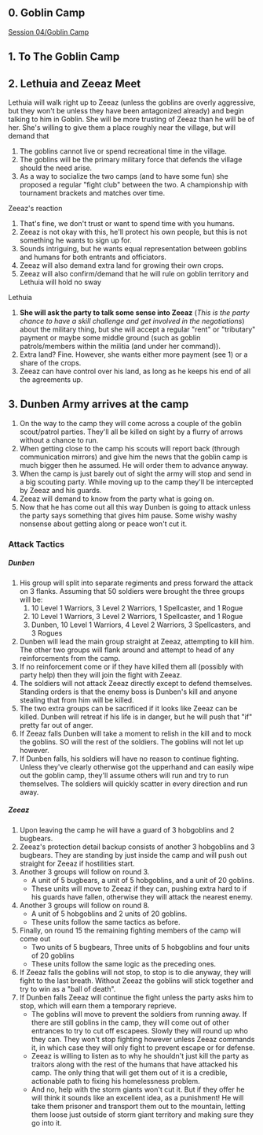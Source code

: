 ## 0\. Goblin Camp
[Session 04/Goblin Camp](../session-04/outline.md#1-goblin-camp)

## 1\. To The Goblin Camp


## 2\.  Lethuia and Zeeaz Meet
Lethuia will walk right up to Zeeaz (unless the goblins are overly aggressive, but they won't be unless they have been antagonized already) and begin talking to him in Goblin. She will be more trusting of Zeeaz than he will be of her. She's willing to give them a place roughly near the village, but will demand that
1. The goblins cannot live or spend recreational time in the village.
2. The goblins will be the primary military force that defends the village should the need arise.
3. As a way to socialize the two camps (and to have some fun) she proposed a regular "fight club" between the two. A championship with tournament brackets and matches over time.

Zeeaz's reaction
1. That's fine, we don't trust or want to spend time with you humans.
2. Zeeaz is not okay with this, he'll protect his own people, but this is not something he wants to sign up for.
3. Sounds intriguing, but he wants equal representation between goblins and humans for both entrants and officiators.
4. Zeeaz will also demand extra land for growing their own crops.
5. Zeeaz will also confirm/demand that he will rule on goblin territory and Lethuia will hold no sway

Lethuia
1. **She will ask the party to talk some sense into Zeeaz** (*This is the party chance to have a skill challenge and get involved in the negotiations*) about the military thing, but she will accept a regular "rent" or "tributary" payment or maybe some middle ground (such as goblin patrols/members within the militia (and under her command)).
2. Extra land? Fine. However, she wants either more payment (see 1) or a share of the crops.
3. Zeeaz can have control over his land, as long as he keeps his end of all the agreements up.

## 3\. Dunben Army arrives at the camp
1. On the way to the camp they will come across a couple of the goblin scout/patrol parties. They'll all be killed on sight by a flurry of arrows without a chance to run.
2. When getting close to the camp his scouts will report back (through communication mirrors) and give him the news that the goblin camp is much bigger then he assumed. He will order them to advance anyway.
3. When the camp is just barely out of sight the army will stop and send in a big scouting party. While moving up to the camp they'll be intercepted by Zeeaz and his guards.
3. Zeeaz will demand to know from the party what is going on.
4. Now that he has come out all this way Dunben is going to attack unless the party says something that gives him pause. Some wishy washy nonsense about getting along or peace won't cut it.

### Attack Tactics
##### Dunben
1. His group will split into separate regiments and press forward the attack on 3 flanks. Assuming that 50 soldiers were brought the three groups will be:
   1. 10 Level 1 Warriors, 3 Level 2 Warriors, 1 Spellcaster, and 1 Rogue
   2. 10 Level 1 Warriors, 3 Level 2 Warriors, 1 Spellcaster, and 1 Rogue
   3. Dunben, 10 Level 1 Warriors, 4 Level 2 Warriors, 3 Spellcasters, and 3 Rogues
2. Dunben will lead the main group straight at Zeeaz, attempting to kill him. The other two groups will flank around and attempt to head of any reinforcements from the camp.
3. If no reinforcement come or if they have killed them all (possibly with party help) then they will join the fight with Zeeaz.
4. The soldiers will not attack Zeeaz directly except to defend themselves. Standing orders is that the enemy boss is Dunben's kill and anyone stealing that from him will be killed.
5. The two extra groups can be sacrificed if it looks like Zeeaz can be killed. Dunben will retreat if his life is in danger, but he will push that "if" pretty far out of anger.
6. If Zeeaz falls Dunben will take a moment to relish in the kill and to mock the goblins. SO will the rest of the soldiers. The goblins will not let up however.
7. If Dunben falls, his soldiers will have no reason to continue fighting. Unless they've clearly otherwise got the upperhand and can easily wipe out the goblin camp, they'll assume others will run and try to run themselves. The soldiers will quickly scatter in every direction and run away.

##### Zeeaz
1. Upon leaving the camp he will have a guard of 3 hobgoblins and 2 bugbears.
2. Zeeaz's protection detail backup consists of another 3 hobgoblins and 3 bugbears. They are standing by just inside the camp and will push out straight for Zeeaz if hostilities start.
3. Another 3 groups will follow on round 3.
   - A unit of 5 bugbears, a unit of 5 hobgoblins, and a unit of 20 goblins.
   - These units will move to Zeeaz if they can, pushing extra hard to if his guards have fallen, otherwise they will attack the nearest enemy.
4. Another 3 groups will follow on round 8.
   - A unit of 5 hobgoblins and 2 units of 20 goblins.
   - These units follow the same tactics as before.
5. Finally, on round 15 the remaining fighting members of the camp will come out
   - Two units of 5 bugbears, Three units of 5 hobgoblins and four units of 20 goblins
   - These units follow the same logic as the preceding ones.
6. If Zeeaz falls the goblins will not stop, to stop is to die anyway, they will fight to the last breath. Without Zeeaz the goblins will stick together and try to win as a "ball of death".
7. If Dunben falls Zeeaz will continue the fight unless the party asks him to stop, which will earn them a temporary reprieve.
    - The goblins will move to prevent the soldiers from running away. If there are still goblins in the camp, they will come out of other entrances to try to cut off escapees. Slowly they will round up who they can. They won't stop fighting however unless Zeeaz commands it, in which case they will only fight to prevent escape or for defense.
    - Zeeaz is willing to listen as to why he shouldn't just kill the party as traitors along with the rest of the humans that have attacked his camp. The only thing that will get them out of it is a credible, actionable path to fixing his homelessness problem.
   - And no, help with the storm giants won't cut it. But if they offer he will think it sounds like an excellent idea, as a punishment! He will take them prisoner and transport them out to the mountain, letting them loose just outside of storm giant territory and making sure they go into it.
